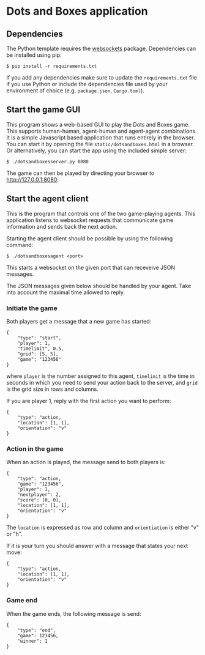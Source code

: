 Dots and Boxes application
==========================

Dependencies
------------

The Python template requires the [websockets](https://websockets.readthedocs.io)
package. Dependencies can be installed using pip:

    $ pip install -r requirements.txt

If you add any dependencies make sure to update the `requirements.txt` file if
you use Python or include the dependencies file used by your environment of
choice (e.g. `package.json`, `Cargo.toml`).


Start the game GUI
------------------

This program shows a web-based GUI to play the Dots and Boxes
game. This supports human-human, agent-human and agent-agent combinations.
It is a simple Javascript based application that runs entirely in the browser.
You can start it by opening the file `static/dotsandboxes.html` in a browser.
Or alternatively, you can start the app using the included simple server:

    $ ./dotsandboxesserver.py 8080

The game can then be played by directing your browser to http://127.0.0.1:8080.


Start the agent client
----------------------

This is the program that controls one of the two game-playing agents. This application
listens to websocket requests that communicate game information and sends
back the next action.

Starting the agent client should be possible by using the following command:

    $ ./dotsandboxesagent <port>

This starts a websocket on the given port that can receveive JSON messages.

The JSON messages given below should be handled by your agent.
Take into account the maximal time allowed to reply.

### Initiate the game

Both players get a message that a new game has started:

    {
        "type": "start",
        "player": 1,
        "timelimit", 0.5,
        "grid": [5, 5],
        "game": "123456"
    }

where `player` is the number assigned to this agent, `timelimit` is the
time in seconds in which you need to send your action back to the server,
and `grid` is the grid size in rows and columns.

If you are player 1, reply with the first action you want to perform:

    {
        "type": "action,
        "location": [1, 1],
        "orientation": "v"
    }


### Action in the game

When an action is played, the message send to both players is:

    {
        "type": "action,
        "game": "123456",
        "player": 1,
        "nextplayer": 2,
        "score": [0, 0],
        "location": [1, 1],
        "orientation": "v"
    }

The `location` is expressed as row and column and `orientiation` is either
"v" or "h".

If it is your turn you should answer with a message that states your next
move:

    {
        "type": "action,
        "location": [1, 1],
        "orientation": "v"
    }


### Game end

When the game ends, the following message is send:

    {
        "type": "end",
        "game": 123456,
        "winner": 1
    }

